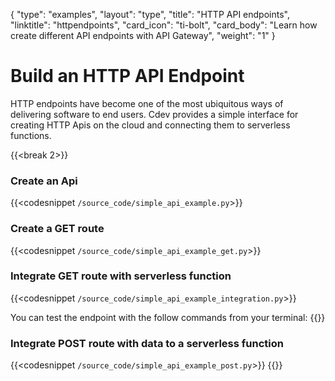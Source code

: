 {
    "type": "examples",
    "layout": "type",
    "title": "HTTP API endpoints",
    "linktitle": "httpendpoints",
    "card_icon": "ti-bolt",
    "card_body": "Learn how create different API endpoints with API Gateway",
    "weight": "1"
}

# Build an HTTP API Endpoint

HTTP endpoints have become one of the most ubiquitous ways of delivering software to end users. Cdev provides a simple
interface for creating HTTP Apis on the cloud and connecting them to serverless functions. 

{{<break 2>}}
### Create an Api
{{<codesnippet `/source_code/simple_api_example.py`>}}


### Create a GET route
{{<codesnippet `/source_code/simple_api_example_get.py`>}}


### Integrate GET route with serverless function
{{<codesnippet `/source_code/simple_api_example_integration.py`>}}

You can test the endpoint with the follow commands from your terminal:
{{<cli linux="curl https://google.com" windows="wget https://google.com">}}


### Integrate POST route with data to a serverless function
{{<codesnippet `/source_code/simple_api_example_post.py`>}}
{{<cli linux="curl https://google.com -d {data}" windows="wget https://google.com -d {data}">}}
